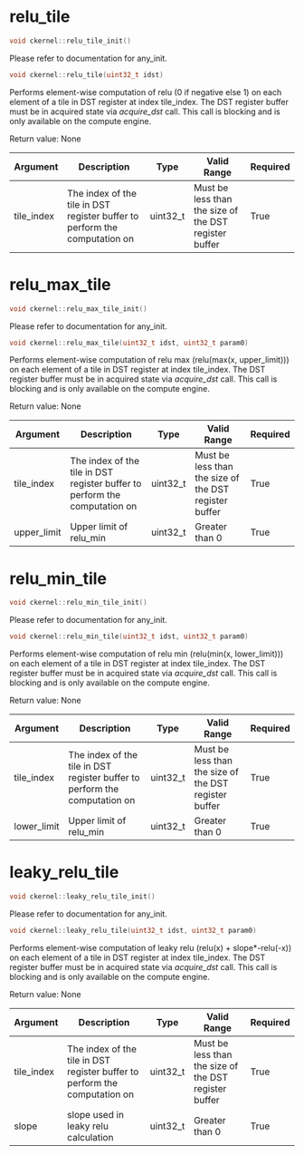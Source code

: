 # relu_tile

```cpp
void ckernel::relu_tile_init()
```

Please refer to documentation for any_init. 

```cpp
void ckernel::relu_tile(uint32_t idst)
```

Performs element-wise computation of relu (0 if negative else 1) on each element of a tile in DST register at index tile_index. The DST register buffer must be in acquired state via *acquire_dst* call. This call is blocking and is only available on the compute engine.

Return value: None

| Argument      | Description                                                                | Type      | Valid Range                                           | Required       |
|---------------|----------------------------------------------------------------------------|-----------|-------------------------------------------------------|----------------|
| tile_index    | The index of the tile in DST register buffer to perform the computation on | uint32_t  | Must be less than the size of the DST register buffer | True           |

# relu_max_tile

```cpp
void ckernel::relu_max_tile_init()
```

Please refer to documentation for any_init. 

```cpp
void ckernel::relu_max_tile(uint32_t idst, uint32_t param0)
```

Performs element-wise computation of relu max (relu(max(x, upper_limit))) on each element of a tile in DST register at index tile_index. The DST register buffer must be in acquired state via *acquire_dst* call. This call is blocking and is only available on the compute engine.

Return value: None

| Argument      | Description                                                                | Type      | Valid Range                                           | Required       |
|---------------|----------------------------------------------------------------------------|-----------|-------------------------------------------------------|----------------|
| tile_index    | The index of the tile in DST register buffer to perform the computation on | uint32_t  | Must be less than the size of the DST register buffer | True           |
| upper_limit   | Upper limit of relu_min                                                    | uint32_t  | Greater than 0                                        | True           |

# relu_min_tile

```cpp
void ckernel::relu_min_tile_init()
```

Please refer to documentation for any_init. 

```cpp
void ckernel::relu_min_tile(uint32_t idst, uint32_t param0)
```

Performs element-wise computation of relu min (relu(min(x, lower_limit))) on each element of a tile in DST register at index tile_index. The DST register buffer must be in acquired state via *acquire_dst* call. This call is blocking and is only available on the compute engine.

Return value: None

| Argument      | Description                                                                | Type      | Valid Range                                           | Required       |
|---------------|----------------------------------------------------------------------------|-----------|-------------------------------------------------------|----------------|
| tile_index    | The index of the tile in DST register buffer to perform the computation on | uint32_t  | Must be less than the size of the DST register buffer | True           |
| lower_limit   | Upper limit of relu_min                                                    | uint32_t  | Greater than 0                                        | True           |

# leaky_relu_tile

```cpp
void ckernel::leaky_relu_tile_init()
```

Please refer to documentation for any_init. 

```cpp
void ckernel::leaky_relu_tile(uint32_t idst, uint32_t param0)
```

Performs element-wise computation of leaky relu (relu(x) + slope\*-relu(-x)) on each element of a tile in DST register at index tile_index. The DST register buffer must be in acquired state via *acquire_dst* call. This call is blocking and is only available on the compute engine.

Return value: None

| Argument      | Description                                                                | Type      | Valid Range                                           | Required       |
|---------------|----------------------------------------------------------------------------|-----------|-------------------------------------------------------|----------------|
| tile_index    | The index of the tile in DST register buffer to perform the computation on | uint32_t  | Must be less than the size of the DST register buffer | True           |
| slope         | slope used in leaky relu calculation                                       | uint32_t  | Greater than 0                                        | True           |
